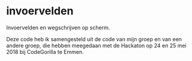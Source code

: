 # invoervelden
Invoervelden en wegschrijven op scherm.

Deze code heb ik samengesteld uit de code van mijn groep en van een andere groep, die hebben meegedaan met de Hackaton op 24 en 25 mei 2018 bij CodeGorilla te Emmen.
